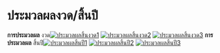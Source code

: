 # ประมวลผลงวด/สิ้นปี

**การประมวลผล** งวด[![ประมวลผลสิ้นงวด1](/images/ประมวลผลสิ้นงวด1.jpg)](/images/ประมวลผลสิ้นงวด1.jpg)
[![ประมวลผลสิ้นงวด2](/images/ประมวลผลสิ้นงวด2.jpg)](/images/ประมวลผลสิ้นงวด2.jpg)
[![ประมวลผลสิ้นงวด3](/images/ประมวลผลสิ้นงวด3.jpg)](/images/ประมวลผลสิ้นงวด3.jpg)   **การประมวลผล**
สิ้นปี[![ประมวลผลสิ้นปี1](/images/ประมวลผลสิ้นปี1.jpg)](/images/ประมวลผลสิ้นปี1.jpg)
[![ประมวลผลสิ้นปี2](/images/ประมวลผลสิ้นปี2.jpg)](/images/ประมวลผลสิ้นปี2.jpg)
[![ประมวลผลสิ้นปี3](/images/ประมวลผลสิ้นปี3.jpg)](/images/ประมวลผลสิ้นปี3.jpg)  

